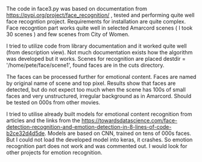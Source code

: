The code in face3.py was based on documentation from https://pypi.org/project/face_recognition/ , tested and 
performing quite well face recogntion project. Requirements for installation are quite complex.
Face recogntion part works quite well in selected Amarcord scenes ( I took 30 scenes ) and few scenes from City of Women.

I tried to utilize code from library  documentation and it worked quite well (from description view). 
Not much documentation exists how the algorithm was developed
but it works. Scenes for recognition are placed destdir = '/home/pete/face/scene1', found faces are in the cuts directory.

The faces can be processed further for emotional content.
Faces are named by original name of scene and top pixel.
Results show that faces are detected, but do not expect too much when the scene has 100s of small faces and very unstructured, irregular 
background as in Amarcord. Should be tested on 000s from other movies.


I tried to utilise already built models for emotional content recognition from articles and the links from the 
https://towardsdatascience.com/face-detection-recognition-and-emotion-detection-in-8-lines-of-code-b2ce32d4d5de.
Models are based on CNN, trained on tens of 000s faces.
But I could not load the developed model into keras, it crashes. So emotion recognition part does not work and was commented out.
I would look for other projects for emotion recognition.